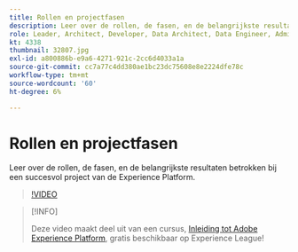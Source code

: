 ```yaml
---
title: Rollen en projectfasen
description: Leer over de rollen, de fasen, en de belangrijkste resultaten betrokken bij een succesvol project van de Experience Platform.
role: Leader, Architect, Developer, Data Architect, Data Engineer, Admin, User
kt: 4338
thumbnail: 32807.jpg
exl-id: a800886b-e9a6-4271-921c-2cc6d4033a1a
source-git-commit: cc7a77c4dd380ae1bc23dc75608e8e2224dfe78c
workflow-type: tm+mt
source-wordcount: '60'
ht-degree: 6%

---
```


# Rollen en projectfasen

Leer over de rollen, de fasen, en de belangrijkste resultaten betrokken bij een succesvol project van de Experience Platform.

>[!VIDEO](https://video.tv.adobe.com/v/32807?quality=12&learn=on)

>[!INFO]
>
> Deze video maakt deel uit van een cursus, [Inleiding tot Adobe Experience Platform](https://experienceleague.adobe.com/?recommended=ExperiencePlatform-U-1-2020.1), gratis beschikbaar op Experience League!

